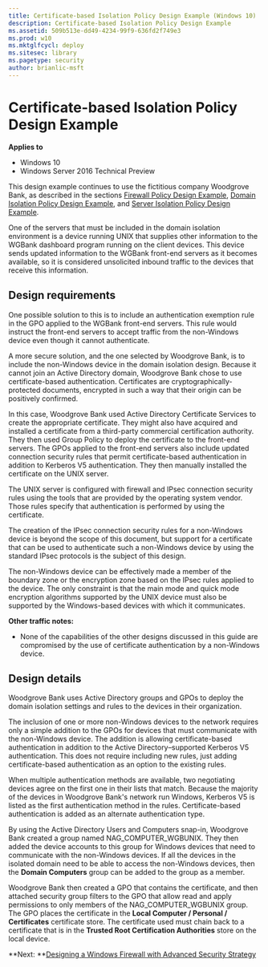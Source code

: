 ```yaml
---
title: Certificate-based Isolation Policy Design Example (Windows 10)
description: Certificate-based Isolation Policy Design Example
ms.assetid: 509b513e-dd49-4234-99f9-636fd2f749e3
ms.prod: w10
ms.mktglfcycl: deploy
ms.sitesec: library
ms.pagetype: security
author: brianlic-msft
---
```


# Certificate-based Isolation Policy Design Example

**Applies to**
-   Windows 10
-   Windows Server 2016 Technical Preview

This design example continues to use the fictitious company Woodgrove Bank, as described in the sections [Firewall Policy Design Example](firewall-policy-design-example.md), [Domain Isolation Policy Design Example](domain-isolation-policy-design-example.md), and [Server Isolation Policy Design Example](server-isolation-policy-design-example.md).

One of the servers that must be included in the domain isolation environment is a device running UNIX that supplies other information to the WGBank dashboard program running on the client devices. This device sends updated information to the WGBank front-end servers as it becomes available, so it is considered unsolicited inbound traffic to the devices that receive this information.

## Design requirements

One possible solution to this is to include an authentication exemption rule in the GPO applied to the WGBank front-end servers. This rule would instruct the front-end servers to accept traffic from the non-Windows device even though it cannot authenticate.

A more secure solution, and the one selected by Woodgrove Bank, is to include the non-Windows device in the domain isolation design. Because it cannot join an Active Directory domain, Woodgrove Bank chose to use certificate-based authentication. Certificates are cryptographically-protected documents, encrypted in such a way that their origin can be positively confirmed.

In this case, Woodgrove Bank used Active Directory Certificate Services to create the appropriate certificate. They might also have acquired and installed a certificate from a third-party commercial certification authority. They then used Group Policy to deploy the certificate to the front-end servers. The GPOs applied to the front-end servers also include updated connection security rules that permit certificate-based authentication in addition to Kerberos V5 authentication. They then manually installed the certificate on the UNIX server.

The UNIX server is configured with firewall and IPsec connection security rules using the tools that are provided by the operating system vendor. Those rules specify that authentication is performed by using the certificate.

The creation of the IPsec connection security rules for a non-Windows device is beyond the scope of this document, but support for a certificate that can be used to authenticate such a non-Windows device by using the standard IPsec protocols is the subject of this design.

The non-Windows device can be effectively made a member of the boundary zone or the encryption zone based on the IPsec rules applied to the device. The only constraint is that the main mode and quick mode encryption algorithms supported by the UNIX device must also be supported by the Windows-based devices with which it communicates.

**Other traffic notes:**

-   None of the capabilities of the other designs discussed in this guide are compromised by the use of certificate authentication by a non-Windows device.

## Design details

Woodgrove Bank uses Active Directory groups and GPOs to deploy the domain isolation settings and rules to the devices in their organization.

The inclusion of one or more non-Windows devices to the network requires only a simple addition to the GPOs for devices that must communicate with the non-Windows device. The addition is allowing certificate-based authentication in addition to the Active Directory–supported Kerberos V5 authentication. This does not require including new rules, just adding certificate-based authentication as an option to the existing rules.

When multiple authentication methods are available, two negotiating devices agree on the first one in their lists that match. Because the majority of the devices in Woodgrove Bank's network run Windows, Kerberos V5 is listed as the first authentication method in the rules. Certificate-based authentication is added as an alternate authentication type.

By using the Active Directory Users and Computers snap-in, Woodgrove Bank created a group named NAG\_COMPUTER\_WGBUNIX. They then added the device accounts to this group for Windows devices that need to communicate with the non-Windows devices. If all the devices in the isolated domain need to be able to access the non-Windows devices, then the **Domain Computers** group can be added to the group as a member.

Woodgrove Bank then created a GPO that contains the certificate, and then attached security group filters to the GPO that allow read and apply permissions to only members of the NAG\_COMPUTER\_WGBUNIX group. The GPO places the certificate in the **Local Computer / Personal / Certificates** certificate store. The certificate used must chain back to a certificate that is in the **Trusted Root Certification Authorities** store on the local device.

**Next: **[Designing a Windows Firewall with Advanced Security Strategy](designing-a-windows-firewall-with-advanced-security-strategy.md)
